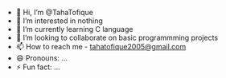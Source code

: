 - 👋 Hi, I’m @TahaTofique
- 👀 I’m interested in nothing
- 🌱 I’m currently learning C language
- 💞️ I’m looking to collaborate on basic programmming projects
- 📫 How to reach me - tahatofique2005@gmail.com
- 😄 Pronouns: ...
- ⚡ Fun fact: ...

<!---
TahaTofique/TahaTofique is a ✨ special ✨ repository because its `README.md` (this file) appears on your GitHub profile.
You can click the Preview link to take a look at your changes.
--->
